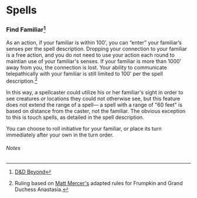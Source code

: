 Spells
======

### Find Familiar[^1]
As an action, if your familiar is within 100', you can “enter” your familiar’s senses per the spell description. Dropping your connection to your familiar is a free action, and you do not need to use your action each round to maintian use of your familiar's senses. If your familiar is more than 1000' away from you, the connection is lost. Your ability to communicate telepathically with your familiar is still limited to 100' per the spell description.[^2]

In this way, a spellcaster could utilize his or her familiar's sight in order to see creatures or locations they could not otherwise see, but this feature does not extend the range of a spell— a spell with a range of "60 feet" is based on distance from the caster, not the familiar. The obvious exception to this is touch spells, as detailed in the spell description.

You can choose to roll initiative for your familiar, or place its turn immediately after your own in the turn order.

###### Notes
[^1]: [D&D Beyond](https://www.dndbeyond.com/spells/find-familiar)
[^2]: Ruling based on [Matt Mercer's](https://twitter.com/matthewmercer/) adapted rules for Frumpkin and Grand Duchess Anastasia.